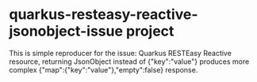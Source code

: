 # quarkus-resteasy-reactive-jsonobject-issue project

This is simple reproducer for the issue:
Quarkus RESTEasy Reactive resource, returning JsonObject instead of {"key":"value"} produces more complex {"map":{"key":"value"},"empty":false} response.



